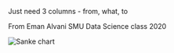 Just need 3 columns - from, what, to

From Eman Alvani SMU Data Science class 2020

![Sanke chart](https://i.imgur.com/tNfY4id.png)
